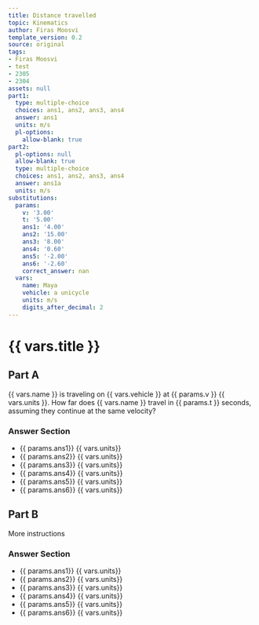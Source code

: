 ```yaml
---
title: Distance travelled
topic: Kinematics
author: Firas Moosvi
template_version: 0.2
source: original
tags:
- Firas Moosvi
- test
- 2305
- 2304
assets: null
part1:
  type: multiple-choice
  choices: ans1, ans2, ans3, ans4
  answer: ans1
  units: m/s
  pl-options:
    allow-blank: true
part2:
  pl-options: null
  allow-blank: true
  type: multiple-choice
  choices: ans1, ans2, ans3, ans4
  answer: ans1a
  units: m/s
substitutions:
  params:
    v: '3.00'
    t: '5.00'
    ans1: '4.00'
    ans2: '15.00'
    ans3: '8.00'
    ans4: '0.60'
    ans5: '-2.00'
    ans6: '-2.60'
    correct_answer: nan
  vars:
    name: Maya
    vehicle: a unicycle
    units: m/s
    digits_after_decimal: 2
---
```

# {{ vars.title }}
## Part A

{{ vars.name }} is traveling on {{ vars.vehicle }} at {{ params.v }} {{ vars.units }}.
How far does {{ vars.name }} travel in {{ params.t }} seconds, assuming they continue at the same velocity?

### Answer Section

- {{ params.ans1}} {{ vars.units}}
- {{ params.ans2}} {{ vars.units}}
- {{ params.ans3}} {{ vars.units}}
- {{ params.ans4}} {{ vars.units}}
- {{ params.ans5}} {{ vars.units}}
- {{ params.ans6}} {{ vars.units}}
## Part B

More instructions

### Answer Section

- {{ params.ans1}} {{ vars.units}}
- {{ params.ans2}} {{ vars.units}}
- {{ params.ans3}} {{ vars.units}}
- {{ params.ans4}} {{ vars.units}}
- {{ params.ans5}} {{ vars.units}}
- {{ params.ans6}} {{ vars.units}}
